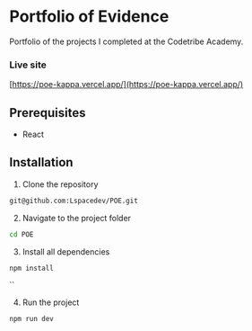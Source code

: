 # Portfolio of Evidence

Portfolio of the projects I completed at the Codetribe Academy.

### Live site

[https://poe-kappa.vercel.app/](https://poe-kappa.vercel.app/)

## Prerequisites

- React

## Installation

1. Clone the repository

```bash
git@github.com:Lspacedev/POE.git
```

2. Navigate to the project folder

```bash
cd POE
```

3.  Install all dependencies

```bash
npm install
```

``

4. Run the project

```bash
npm run dev
```
